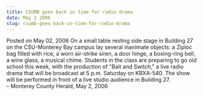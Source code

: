 ```yaml
---
title: CSUMB goes back in time for radio drama
date: May 2 2006
slug: csumb-goes-back-in-time-for-radio-drama
---
```


 



<span class="date">Posted on May 02, 2006    </span>
On a small table resting side stage in Building 27 on the
CSU-Monterey Bay campus lay several inanimate objects: a Ziploc bag
filled with rice, a worn air-strike siren, a door hinge, a
boxing-ring bell, a wine glass, a musical chime. Students in the
class are preparing to go old school this week, with the production
of &quot;Bait and Switch,&quot; a live radio drama that will be broadcast at
5 p.m. Saturday on KRXA-540. The show will be performed in front of
a live studio audience in Building 27.<br>
&#x2013; Monterey County Herald, May 2, 2006<br/></br>




```
